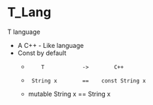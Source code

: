# T_Lang
T language
- A C++ - Like language
- Const by default
  -         T            ->        C++
  -      String x        ==    const String x
  -   mutable String x   ==       String x
